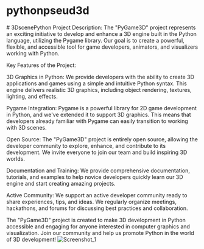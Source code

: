 # pythonpseud3d
#   3 D s c e n e P y t h o n 
Project Description:
The "PyGame3D" project represents an exciting initiative to develop and enhance a 3D engine built in the Python language, utilizing the Pygame library. Our goal is to create a powerful, flexible, and accessible tool for game developers, animators, and visualizers working with Python.

Key Features of the Project:

3D Graphics in Python: We provide developers with the ability to create 3D applications and games using a simple and intuitive Python syntax. This engine delivers realistic 3D graphics, including object rendering, textures, lighting, and effects.

Pygame Integration: Pygame is a powerful library for 2D game development in Python, and we've extended it to support 3D graphics. This means that developers already familiar with Pygame can easily transition to working with 3D scenes.

Open Source: The "PyGame3D" project is entirely open source, allowing the developer community to explore, enhance, and contribute to its development. We invite everyone to join our team and build inspiring 3D worlds.

Documentation and Training: We provide comprehensive documentation, tutorials, and examples to help novice developers quickly learn our 3D engine and start creating amazing projects.

Active Community: We support an active developer community ready to share experiences, tips, and ideas. We regularly organize meetings, hackathons, and forums for discussing best practices and collaboration.

The "PyGame3D" project is created to make 3D development in Python accessible and engaging for anyone interested in computer graphics and visualization. Join our community and help us promote Python in the world of 3D development!
![Screenshot_1](https://github.com/zot-imortal/3DscenePython/assets/78374936/810ec7ee-7511-42de-8053-2a5f232565c4)


 
 

